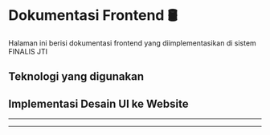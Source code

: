 # Dokumentasi Frontend 🛢️

Halaman ini berisi dokumentasi frontend yang diimplementasikan di sistem FINALIS JTI

## Teknologi yang digunakan

## Implementasi Desain UI ke Website

---
---
